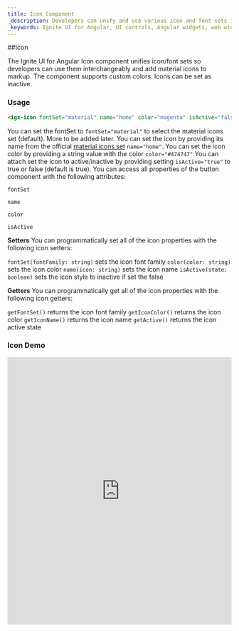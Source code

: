 ```yaml
---
title: Icon Component
_description: Developers can unify and use various icon and font sets interchangeably with custom colors and more with Ignite UI for Angular Icon component. 
_keywords: Ignite UI for Angular, UI controls, Angular widgets, web widgets, UI widgets, Angular, Native Angular Components Suite, Native Angular Controls, Native Angular Components Library, Angular Icon components, Angular Icon controls
---
```


##Icon
<p class="highlight">The Ignite UI for Angular Icon component unifies icon/font sets so developers can use them interchangeably and add material icons to markup. The component supports custom colors. Icons can be set as inactive.</p>
<div class="divider"></div>

### Usage

```html
<igx-icon fontSet="material" name="home" color="magenta" isActive="false"></igx-icon>
```

You can set the fontSet to `fontSet="material"` to select the material icons set (default). More to be added later.
You can set the icon by providing its name from the official [material icons set](https://material.io/icons/) `name="home"`.
You can set the icon color by providing a string value with the color `color="#474747"`
You can attach set the icon to active/inactive by providing setting `isActive="true"` to true or false (default is true).
You can access all properties of the button component with the following attributes:

`fontSet`

`name`

`color`

`isActive`


**Setters**
You can programmatically set all of the icon properties with the following icon setters: 

`fontSet(fontFamily: string)` sets the icon font family
`color(color: string)` sets the icon color
`name(icon: string)` sets the icon name
`isActive(state: boolean)` sets the icon style to inactive if set the false

**Getters**
You can programmatically get all of the icon properties with the following icon getters: 

`getFontSet()` returns the icon font family
`getIconColor()` returns the icon color
`getIconName()` returns the icon name
`getActive()` returns the icon active state
<div class="divider"></div>

### Icon Demo
<div class="sample-container" style="height:600px">
<iframe src='https://embed.plnkr.co/ak3LxRxtDkXjBR7pzY3j/?show=preview&sidebar=false' width="100%" height="100%" seamless frameBorder="0"></inframe>
</div>